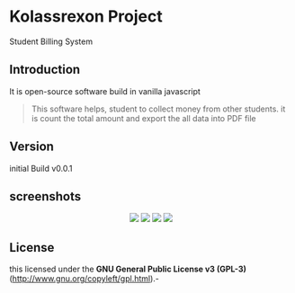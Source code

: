 # Kolassrexon Project

Student Billing System 

## Introduction 

It is open-source software build in vanilla javascript 

> This software helps, student to collect money from other students. it is count the total amount and  export the all data into PDF file 

## Version 

initial Build v0.0.1

## screenshots 

<p align="center">
  <img src="https://jkdevolpers.000webhostapp.com/git/StuManage/IMG_1.jpg">
  <img src="https://jkdevolpers.000webhostapp.com/git/StuManage/IMG_2.jpg">
  <img src="https://jkdevolpers.000webhostapp.com/git/StuManage/IMG_3.jpg">
  <img src="https://jkdevolpers.000webhostapp.com/git/StuManage/IMG_4.jpg">
  
</p>



## License

 this licensed under the **GNU General Public License v3 (GPL-3)** (http://www.gnu.org/copyleft/gpl.html).-

